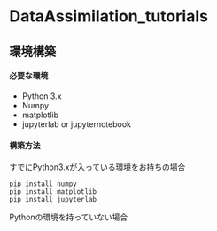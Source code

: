 # DataAssimilation_tutorials

## 環境構築

#### 必要な環境
* Python 3.x
* Numpy
* matplotlib
* jupyterlab or jupyternotebook

#### 構築方法
すでにPython3.xが入っている環境をお持ちの場合
```
pip install numpy
pip install matplotlib
pip install jupyterlab
```

Pythonの環境を持っていない場合

